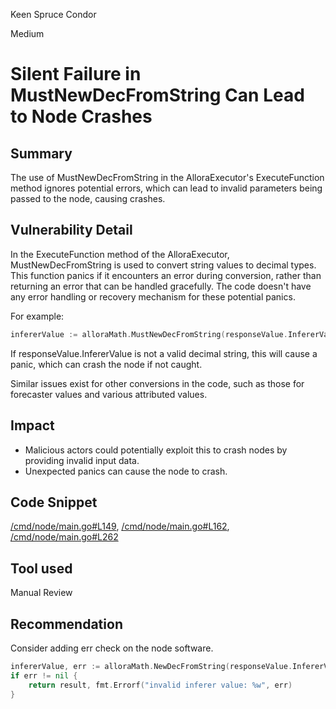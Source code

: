 Keen Spruce Condor

Medium

# Silent Failure in MustNewDecFromString Can Lead to Node Crashes

## Summary

The use of MustNewDecFromString in the AlloraExecutor's ExecuteFunction method ignores potential errors, which can lead to invalid parameters being passed to the node, causing crashes.

## Vulnerability Detail

In the ExecuteFunction method of the AlloraExecutor, MustNewDecFromString is used to convert string values to decimal types. This function panics if it encounters an error during conversion, rather than returning an error that can be handled gracefully. The code doesn't have any error handling or recovery mechanism for these potential panics.

For example:

```go
infererValue := alloraMath.MustNewDecFromString(responseValue.InfererValue)
```

If responseValue.InfererValue is not a valid decimal string, this will cause a panic, which can crash the node if not caught.

Similar issues exist for other conversions in the code, such as those for forecaster values and various attributed values.

## Impact

- Malicious actors could potentially exploit this to crash nodes by providing invalid input data.
- Unexpected panics can cause the node to crash.

## Code Snippet

[/cmd/node/main.go#L149](https://github.com/sherlock-audit/2024-06-allora/blob/main/allora-inference-base/cmd/node/main.go#L149), [/cmd/node/main.go#L162](https://github.com/sherlock-audit/2024-06-allora/blob/main/allora-inference-base/cmd/node/main.go#L162), [/cmd/node/main.go#L262](https://github.com/sherlock-audit/2024-06-allora/blob/main/allora-inference-base/cmd/node/main.go#L262)

## Tool used

Manual Review

## Recommendation

Consider adding err check on the node software.

```go
infererValue, err := alloraMath.NewDecFromString(responseValue.InfererValue)
if err != nil {
    return result, fmt.Errorf("invalid inferer value: %w", err)
}
```